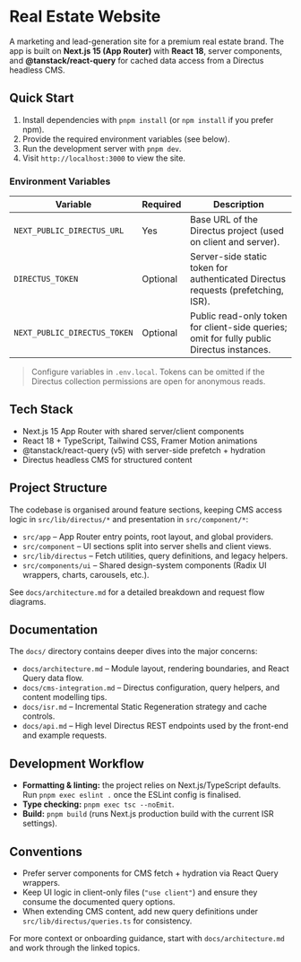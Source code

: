 # Real Estate Website

A marketing and lead-generation site for a premium real estate brand. The app is built on **Next.js 15 (App Router)** with **React 18**, server components, and **@tanstack/react-query** for cached data access from a Directus headless CMS.

## Quick Start

1. Install dependencies with `pnpm install` (or `npm install` if you prefer npm).
2. Provide the required environment variables (see below).
3. Run the development server with `pnpm dev`.
4. Visit `http://localhost:3000` to view the site.

### Environment Variables

| Variable | Required | Description |
| --- | --- | --- |
| `NEXT_PUBLIC_DIRECTUS_URL` | Yes | Base URL of the Directus project (used on client and server). |
| `DIRECTUS_TOKEN` | Optional | Server-side static token for authenticated Directus requests (prefetching, ISR). |
| `NEXT_PUBLIC_DIRECTUS_TOKEN` | Optional | Public read-only token for client-side queries; omit for fully public Directus instances. |

> Configure variables in `.env.local`. Tokens can be omitted if the Directus collection permissions are open for anonymous reads.

## Tech Stack

- Next.js 15 App Router with shared server/client components
- React 18 + TypeScript, Tailwind CSS, Framer Motion animations
- @tanstack/react-query (v5) with server-side prefetch + hydration
- Directus headless CMS for structured content

## Project Structure

The codebase is organised around feature sections, keeping CMS access logic in `src/lib/directus/*` and presentation in `src/component/*`:

- `src/app` – App Router entry points, root layout, and global providers.
- `src/component` – UI sections split into server shells and client views.
- `src/lib/directus` – Fetch utilities, query definitions, and legacy helpers.
- `src/components/ui` – Shared design-system components (Radix UI wrappers, charts, carousels, etc.).

See `docs/architecture.md` for a detailed breakdown and request flow diagrams.

## Documentation

The `docs/` directory contains deeper dives into the major concerns:

- `docs/architecture.md` – Module layout, rendering boundaries, and React Query data flow.
- `docs/cms-integration.md` – Directus configuration, query helpers, and content modelling tips.
- `docs/isr.md` – Incremental Static Regeneration strategy and cache controls.
- `docs/api.md` – High level Directus REST endpoints used by the front-end and example requests.

## Development Workflow

- **Formatting & linting:** the project relies on Next.js/TypeScript defaults. Run `pnpm exec eslint .` once the ESLint config is finalised.
- **Type checking:** `pnpm exec tsc --noEmit`.
- **Build:** `pnpm build` (runs Next.js production build with the current ISR settings).

## Conventions

- Prefer server components for CMS fetch + hydration via React Query wrappers.
- Keep UI logic in client-only files (`"use client"`) and ensure they consume the documented query options.
- When extending CMS content, add new query definitions under `src/lib/directus/queries.ts` for consistency.

For more context or onboarding guidance, start with `docs/architecture.md` and work through the linked topics.
